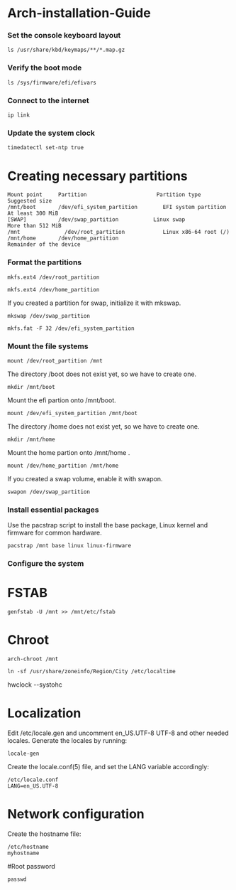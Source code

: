 # Arch-installation-Guide

### Set the console keyboard layout
```
ls /usr/share/kbd/keymaps/**/*.map.gz
```
### Verify the boot mode
```
ls /sys/firmware/efi/efivars
```
### Connect to the internet
```
ip link
```
### Update the system clock
```
timedatectl set-ntp true
```
# Creating necessary partitions
```
Mount point     Partition 	                   Partition type 	         Suggested size
/mnt/boot       /dev/efi_system_partition   	 EFI system partition 	   At least 300 MiB
[SWAP] 	        /dev/swap_partition           Linux swap 	             More than 512 MiB
/mnt 	          /dev/root_partition         	 Linux x86-64 root (/)    
/mnt/home       /dev/home_partition                                    Remainder of the device
```
### Format the partitions

```
mkfs.ext4 /dev/root_partition
```
```
mkfs.ext4 /dev/home_partition
```
If you created a partition for swap, initialize it with mkswap.
```
mkswap /dev/swap_partition
```

```
mkfs.fat -F 32 /dev/efi_system_partition
```
### Mount the file systems
```
mount /dev/root_partition /mnt
```
The directory /boot does not exist yet, so we have to create one.
```
mkdir /mnt/boot
```
Mount the efi partion onto /mnt/boot.
```
mount /dev/efi_system_partition /mnt/boot
```
The directory /home does not exist yet, so we have to create one.
```
mkdir /mnt/home
```
Mount the home partion onto /mnt/home .
```
mount /dev/home_partition /mnt/home
```
If you created a swap volume, enable it with swapon.
```
swapon /dev/swap_partition
```
### Install essential packages
Use the pacstrap script to install the base package, Linux kernel and firmware for common hardware.
```
pacstrap /mnt base linux linux-firmware
```
### Configure the system
# FSTAB
```
genfstab -U /mnt >> /mnt/etc/fstab
```
# Chroot
```
arch-chroot /mnt
```
```
ln -sf /usr/share/zoneinfo/Region/City /etc/localtime
```
hwclock --systohc
# Localization
Edit /etc/locale.gen and uncomment en_US.UTF-8 UTF-8 and other needed locales. Generate the locales by running: 
```
locale-gen
```
Create the locale.conf(5) file, and set the LANG variable accordingly: 
```
/etc/locale.conf
LANG=en_US.UTF-8
```
# Network configuration

Create the hostname file: 

```
/etc/hostname
myhostname
```
#Root password
```
passwd
```


